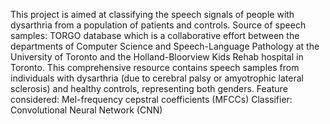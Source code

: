 This project is aimed at classifying the speech signals of people with dysarthria from a population of patients and controls. 
Source of speech samples: TORGO database which is a collaborative effort between the departments of Computer Science and Speech-Language Pathology at the University of Toronto and the Holland-Bloorview Kids Rehab hospital in Toronto. 
This comprehensive resource contains speech samples from individuals with dysarthria (due to cerebral palsy or amyotrophic lateral sclerosis) and healthy controls, representing both genders.
Feature considered: Mel-frequency cepstral coefficients (MFCCs) 
Classifier: Convolutional Neural Network (CNN)
